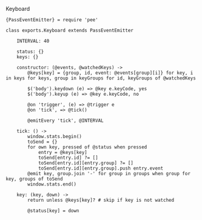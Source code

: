 Keyboard

	{PassEventEmitter} = require 'pee'

	class exports.Keyboard extends PassEventEmitter

		INTERVAL: 40

		status: {}
		keys: {}

		constructor: (@events, @watchedKeys) ->
			@keys[key] = {group, id, event: @events[group][i]} for key, i in keys for keys, group in keyGroups for id, keyGroups of @watchedKeys

			$('body').keydown (e) => @key e.keyCode, yes
			$('body').keyup (e) => @key e.keyCode, no

			@on 'trigger', (e) => @trigger e
			@on 'tick', => @tick()

			@emitEvery 'tick', @INTERVAL

		tick: () ->
			window.stats.begin()
			toSend = {}
			for own key, pressed of @status when pressed
				entry = @keys[key]
				toSend[entry.id] ?= []
				toSend[entry.id][entry.group] ?= []
				toSend[entry.id][entry.group].push entry.event
			@emit key, group.join '-' for group in groups when group for key, groups of toSend
			window.stats.end()

		key: (key, down) ->
			return unless @keys[key]? # skip if key is not watched

			@status[key] = down
